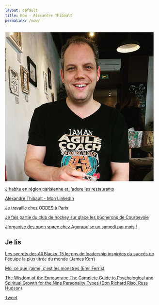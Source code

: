 ```yaml
---
layout: default
title: Now - Alexandre Thibault
permalink: /now/
---
```

<a href="/a-propos">
	<img src="/images/alexthib-I-am-an-agile-coach-squared.jpg" class="img-floating-left-small" />
</a>
  
<a href="/manger/paris">J'habite en région parisienne et j'adore les restaurants</a>
  
<a href="https://www.linkedin.com/in/alexthib?locale=fr_FR&trk=profile_view_lang_sel_click" 
 target="linkedin">Alexandre Thibault - Mon LinkedIn</a>
  
<a href="https://pyxis-tech.com/fr/a-propos-de-oddes-conseil/" target="nowwork">Je travaille chez ODDES à Paris</a>
  
<a href="https://les-bucherons-de-courbeach.sporteasy.net/" target="nowsport1">Je fais partie du club de hockey sur glace les bûcherons de Courbevoie</a>
  
<a href="http://www.weopenspace.com" target="nowwos">J'organise des open space chez Agorapulse un samedi par mois !</a>
  
<h2>Je lis</h2>
  
<a href="https://www.thierrysouccar.com/sport/livre/les-secrets-des-all-blacks-3767" target="nowbook">Les secrets des All Blacks, 15 leçons de leadership inspirées du succès de l'équipe la plus titrée du monde (James Kerr)</a>
  
<a href="https://www.babelio.com/livres/Ferris-Moi-ce-que-jaime-cest-les-monstres/1024075" target="nowbook2">Moi ce que j'aime, c'est les monstres (Emil Ferris)</a>

<a href="https://www.goodreads.com/book/show/311053.The_Wisdom_of_the_Enneagram" target="nowbook3">The Wisdom of the Enneagram: The Complete Guide to Psychological and Spiritual Growth for the Nine Personality Types (Don Richard Riso, Russ Hudson)</a>  
  
    
<a href="https://twitter.com/share?ref_src={{site.url}}{{page.url}}" 
   class="twitter-share-button" 
   data-show-count="false">
	Tweet
</a>
<script async src="https://platform.twitter.com/widgets.js" charset="utf-8"></script>